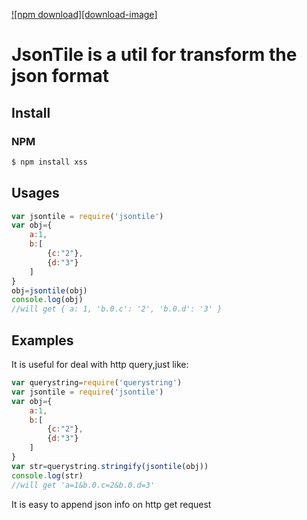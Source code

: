 [![npm download][download-image]][download-url]

[download-url]: https://npmjs.org/package/jsontile

JsonTile is a util for transform the json format
======

## Install

### NPM

```bash
$ npm install xss
```

## Usages

```javascript
var jsontile = require('jsontile')
var obj={
	a:1,
	b:[
		{c:"2"},
		{d:"3"}
	]
}
obj=jsontile(obj)
console.log(obj)
//will get { a: 1, 'b.0.c': '2', 'b.0.d': '3' }
```

## Examples

It is useful for deal with http query,just like:

```javascript
var querystring=require('querystring')
var jsontile = require('jsontile')
var obj={
	a:1,
	b:[
		{c:"2"},
		{d:"3"}
	]
}
var str=querystring.stringify(jsontile(obj))
console.log(str)
//will get 'a=1&b.0.c=2&b.0.d=3'
```

It is easy to append json info on http get request